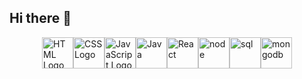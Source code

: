 ## Hi there 👋

<div style="display: flex; justify-content: center; align-items: center;">
  <img src="https://devicon-website.vercel.app/api/html5/original-wordmark.svg" alt="HTML Logo" width="50" />
  <img src="https://devicon-website.vercel.app/api/css3/original.svg" alt="CSS Logo" width="50" />
  <img src="https://devicon-website.vercel.app/api/javascript/original.svg" alt="JavaScript Logo" width="50" />
  <img src="hhttps://devicon-website.vercel.app/api/java/original.svg" alt="Java" width="50" />
  <img src="https://devicon-website.vercel.app/api/react/original.svg" alt="React" width="50" />
  <img src="https://devicon-website.vercel.app/api/nodejs/original.svg" alt="node" width="50" />
  <img src="https://devicon-website.vercel.app/api/mysql/original.svg" alt="sql" width="50" />
  <img src="https://devicon-website.vercel.app/api/mongodb/original.svg" alt="mongodb" width="50" />
</div>
